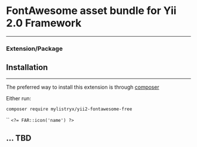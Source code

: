 # FontAwesome asset bundle for Yii 2.0 Framework #

___

### Extension/Package ###

## Installation #

___
The preferred way to install this extension is through [composer ](http://getcomposer.org/download/)

Either run:

`composer require mylistryx/yii2-fontawesome-free`

``
`<?= FAR::icon('name') ?>`

## ... TBD